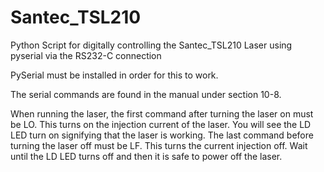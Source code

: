 # Santec_TSL210
Python Script for digitally controlling the Santec_TSL210 Laser using pyserial via the RS232-C connection

PySerial must be installed in order for this to work.

The serial commands are found in the manual under section 10-8.

When running the laser, the first command after turning the laser on must be LO. This turns on the injection current of the laser. You will see the LD LED turn on signifying that the laser is working. The last command before turning the laser off must be LF. This turns the current injection off. Wait until the LD LED turns off and then it is safe to power off the laser. 
